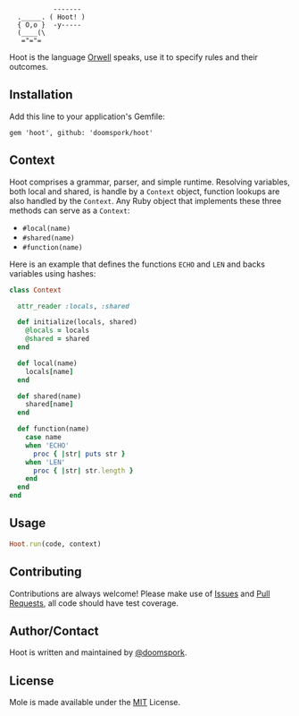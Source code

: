 ```
           -------
  ._____. ( Hoot! )
  { O,o }  -y-----
  (____(\
   ="="=
```

Hoot is the language [Orwell](orwell.io) speaks, use it to specify rules and their outcomes.

## Installation

Add this line to your application's Gemfile:

    gem 'hoot', github: 'doomspork/hoot'

## Context

Hoot comprises a grammar, parser, and simple runtime.  Resolving variables, both local and shared, is handle by a `Context` object, function lookups are also handled by the `Context`.  Any Ruby object that implements these three methods can serve as a `Context`:

+ `#local(name)`
+ `#shared(name)`
+ `#function(name)`

Here is an example that defines the functions `ECHO` and `LEN` and backs variables using hashes:

```ruby
class Context

  attr_reader :locals, :shared

  def initialize(locals, shared)
    @locals = locals
    @shared = shared
  end

  def local(name)
    locals[name]
  end

  def shared(name)
    shared[name]
  end

  def function(name)
    case name
    when 'ECHO'
      proc { |str| puts str }
    when 'LEN'
      proc { |str| str.length }
    end
  end
end
```

## Usage

```ruby
Hoot.run(code, context)
```

## Contributing

Contributions are always welcome!  Please make use of [Issues](https://github.com/doomspork/hoot/issues) and [Pull Requests](https://github.com/doomspork/hoot/pulls), all code should have test coverage.

## Author/Contact

Hoot is written and maintained by [@doomspork](github.com/doomspork).

## License

Mole is made available under the [MIT](http://opensource.org/licenses/MIT) License.
